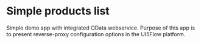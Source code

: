 # Simple products list 

Simple demo app with integrated OData webservice.
Purpose of this app is to present reverse-proxy configuration options in the UI5Flow platform.
